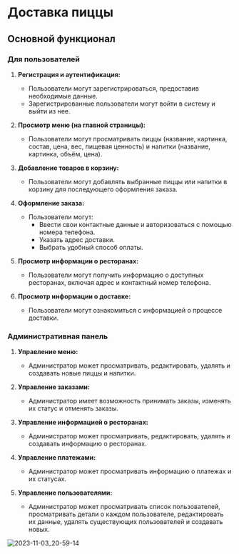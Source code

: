 # Доставка пиццы

## Основной функционал

### Для пользователей

1. **Регистрация и аутентификация:**
   - Пользователи могут зарегистрироваться, предоставив необходимые данные.
   - Зарегистрированные пользователи могут войти в систему и выйти из нее.

2. **Просмотр меню (на главной страницы):**
   - Пользователи могут просматривать пиццы (название, картинка, состав, цена, вес, пищевая ценность) и напитки (название, картинка, объём, цена).

3. **Добавление товаров в корзину:**
   - Пользователи могут добавлять выбранные пиццы или напитки в корзину для последующего оформления заказа.

4. **Оформление заказа:**
   - Пользователи могут:
     - Ввести свои контактные данные и авторизоваться с помощью номера телефона.
     - Указать адрес доставки.
     - Выбрать удобный способ оплаты.

5. **Просмотр информации о ресторанах:**
   - Пользователи могут получить информацию о доступных ресторанах, включая адрес и контактный номер телефона.

6. **Просмотр информации о доставке:**
   - Пользователи могут ознакомиться с информацией о процессе доставки.

### Административная панель

1. **Управление меню:**
   - Администратор может просматривать, редактировать, удалять и создавать новые пиццы и напитки.

2. **Управление заказами:**
   - Администратор имеет возможность принимать заказы, изменять их статус и отменять заказы.

3. **Управление информацией о ресторанах:**
   - Администратор может просматривать, редактировать, удалять и создавать информацию о ресторанах.

4. **Управление платежами:**
   - Администратор может просматривать информацию о платежах и их статусах.

5. **Управление пользователями:**
   - Администратор может просматривать список пользователей, просматривать детали о каждом пользователе, редактировать их данные, удалять существующих пользователей и создавать новых.

![2023-11-03_20-59-14](https://github.com/IvanShabunin379/pizza_delivery/assets/144986025/58eb7af0-c723-43c6-bfc6-3933390d2cd6)





